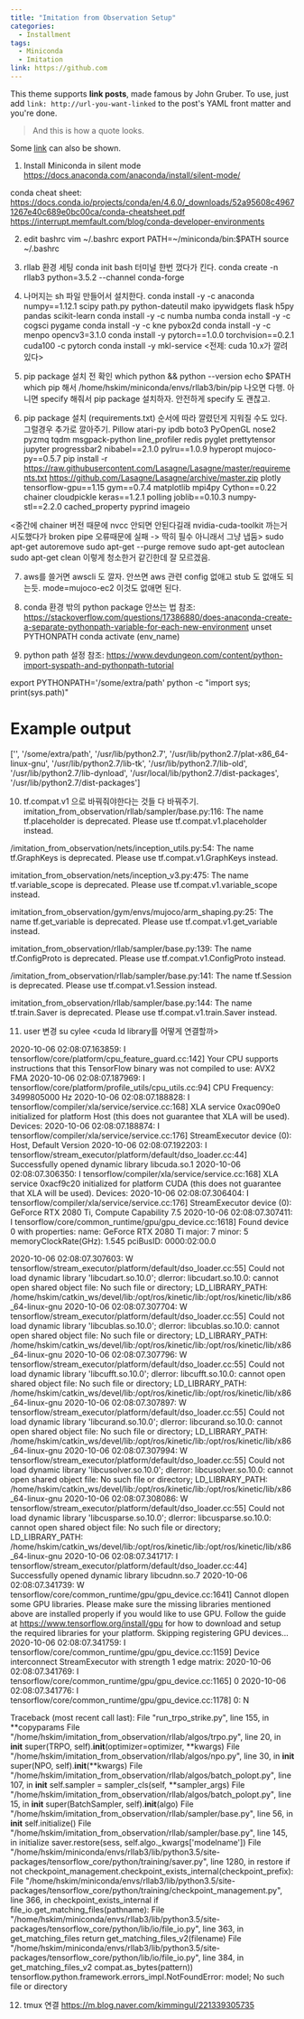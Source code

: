 ```yaml
---
title: "Imitation from Observation Setup"
categories:
  - Installment
tags:
  - Miniconda
  - Imitation
link: https://github.com
---
```


This theme supports **link posts**, made famous by John Gruber. To use, just add `link: http://url-you-want-linked` to the post's YAML front matter and you're done.

> And this is how a quote looks.

Some [link](#) can also be shown.

1. Install Miniconda in silent mode
https://docs.anaconda.com/anaconda/install/silent-mode/

conda cheat sheet:
https://docs.conda.io/projects/conda/en/4.6.0/_downloads/52a95608c49671267e40c689e0bc00ca/conda-cheatsheet.pdf
https://interrupt.memfault.com/blog/conda-developer-environments

2. edit bashrc
vim ~/.bashrc
export PATH=~/miniconda/bin:$PATH
source ~/.bashrc

3. rllab 환경 세팅
conda init bash
터미널 한번 껐다가 킨다.
conda create -n rllab3 python=3.5.2 --channel conda-forge

4. 나머지는 sh 파일 만들어서 설치한다.
conda install -y -c anaconda numpy==1.12.1 scipy path.py python-dateutil mako ipywidgets flask h5py pandas scikit-learn
conda install -y -c numba numba
conda install -y -c cogsci pygame
conda install -y -c kne pybox2d
conda install -y -c menpo opencv3=3.1.0
conda install -y pytorch==1.0.0 torchvision==0.2.1 cuda100 -c pytorch
conda install -y mkl-service
<전제: cuda 10.x가 깔려있다>

5. pip package 설치 전 확인
which python && python --version
echo $PATH
which pip 해서 /home/hskim/miniconda/envs/rllab3/bin/pip 나오면 다행. 아니면 specify 해줘서 pip package 설치하자. 안전하게 specify 도 괜찮고.

6. pip package 설치 (requirements.txt) 순서에 따라 깔렸던게 지워질 수도 있다. 그럴경우 추가로 깔아주기.
Pillow
atari-py
ipdb
boto3
PyOpenGL
nose2
pyzmq
tqdm
msgpack-python
line_profiler
redis
pyglet
prettytensor
jupyter
progressbar2
nibabel==2.1.0
pylru==1.0.9
hyperopt
mujoco-py==0.5.7
pip install -r https://raw.githubusercontent.com/Lasagne/Lasagne/master/requirements.txt
https://github.com/Lasagne/Lasagne/archive/master.zip
plotly
tensorflow-gpu==1.15
gym==0.7.4
matplotlib
mpi4py
Cython==0.22
chainer
cloudpickle
keras==1.2.1
polling
joblib==0.10.3
numpy-stl==2.2.0
cached_property
pyprind
imageio

<중간에 chainer 버전 때문에 nvcc 안되면 안된다길래 nvidia-cuda-toolkit 까는거 시도했다가 broken pipe 오류때문에 실패 -> 딱히 필수 아니래서 그냥 냅둠>
sudo apt-get autoremove
sudo apt-get --purge remove
sudo apt-get autoclean
sudo apt-get clean
이렇게 청소한거 같긴한데 잘 모르겠음.

7. aws를 쓸거면
awscli 도 깔자. 안쓰면 aws 관련 config 없애고 stub 도 없애도 되는듯. mode=mujoco-ec2 이것도 없애면 된다.

8. conda 환경 밖의 python package 안쓰는 법
참조: https://stackoverflow.com/questions/17386880/does-anaconda-create-a-separate-pythonpath-variable-for-each-new-environment
unset PYTHONPATH 
conda activate (env_name)

9. python path 설정
참조: https://www.devdungeon.com/content/python-import-syspath-and-pythonpath-tutorial

export PYTHONPATH='/some/extra/path'
python -c "import sys; print(sys.path)"
# Example output
['', '/some/extra/path', '/usr/lib/python2.7', '/usr/lib/python2.7/plat-x86_64-linux-gnu', '/usr/lib/python2.7/lib-tk', '/usr/lib/python2.7/lib-old', '/usr/lib/python2.7/lib-dynload', '/usr/local/lib/python2.7/dist-packages', '/usr/lib/python2.7/dist-packages']

10. tf.compat.v1 으로 바꿔줘야한다는 것들 다 바꿔주기.
imitation_from_observation/rllab/sampler/base.py:116: The name tf.placeholder is deprecated. Please use tf.compat.v1.placeholder instead.

/imitation_from_observation/nets/inception_utils.py:54: The name tf.GraphKeys is deprecated. Please use tf.compat.v1.GraphKeys instead.

imitation_from_observation/nets/inception_v3.py:475: The name tf.variable_scope is deprecated. Please use tf.compat.v1.variable_scope instead.

imitation_from_observation/gym/envs/mujoco/arm_shaping.py:25: The name tf.get_variable is deprecated. Please use tf.compat.v1.get_variable instead.

imitation_from_observation/rllab/sampler/base.py:139: The name tf.ConfigProto is deprecated. Please use tf.compat.v1.ConfigProto instead.

/imitation_from_observation/rllab/sampler/base.py:141: The name tf.Session is deprecated. Please use tf.compat.v1.Session instead.

imitation_from_observation/rllab/sampler/base.py:144: The name tf.train.Saver is deprecated. Please use tf.compat.v1.train.Saver instead.


11. user 변경 
su cylee
<cuda ld library를 어떻게 연결할까>

2020-10-06 02:08:07.163859: I tensorflow/core/platform/cpu_feature_guard.cc:142] Your CPU supports instructions that this TensorFlow binary was not compiled to use: AVX2 FMA
2020-10-06 02:08:07.187969: I tensorflow/core/platform/profile_utils/cpu_utils.cc:94] CPU Frequency: 3499805000 Hz
2020-10-06 02:08:07.188828: I tensorflow/compiler/xla/service/service.cc:168] XLA service 0xac090e0 initialized for platform Host (this does not guarantee that XLA will be used). Devices:
2020-10-06 02:08:07.188874: I tensorflow/compiler/xla/service/service.cc:176]   StreamExecutor device (0): Host, Default Version
2020-10-06 02:08:07.192203: I tensorflow/stream_executor/platform/default/dso_loader.cc:44] Successfully opened dynamic library libcuda.so.1
2020-10-06 02:08:07.306350: I tensorflow/compiler/xla/service/service.cc:168] XLA service 0xacf9c20 initialized for platform CUDA (this does not guarantee that XLA will be used). Devices:
2020-10-06 02:08:07.306404: I tensorflow/compiler/xla/service/service.cc:176]   StreamExecutor device (0): GeForce RTX 2080 Ti, Compute Capability 7.5
2020-10-06 02:08:07.307411: I tensorflow/core/common_runtime/gpu/gpu_device.cc:1618] Found device 0 with properties:
name: GeForce RTX 2080 Ti major: 7 minor: 5 memoryClockRate(GHz): 1.545
pciBusID: 0000:02:00.0


2020-10-06 02:08:07.307603: W tensorflow/stream_executor/platform/default/dso_loader.cc:55] Could not load dynamic library 'libcudart.so.10.0'; dlerror: libcudart.so.10.0: cannot open shared object file: No such file or directory; LD_LIBRARY_PATH: /home/hskim/catkin_ws/devel/lib:/opt/ros/kinetic/lib:/opt/ros/kinetic/lib/x86_64-linux-gnu
2020-10-06 02:08:07.307704: W tensorflow/stream_executor/platform/default/dso_loader.cc:55] Could not load dynamic library 'libcublas.so.10.0'; dlerror: libcublas.so.10.0: cannot open shared object file: No such file or directory; LD_LIBRARY_PATH: /home/hskim/catkin_ws/devel/lib:/opt/ros/kinetic/lib:/opt/ros/kinetic/lib/x86_64-linux-gnu
2020-10-06 02:08:07.307796: W tensorflow/stream_executor/platform/default/dso_loader.cc:55] Could not load dynamic library 'libcufft.so.10.0'; dlerror: libcufft.so.10.0: cannot open shared object file: No such file or directory; LD_LIBRARY_PATH: /home/hskim/catkin_ws/devel/lib:/opt/ros/kinetic/lib:/opt/ros/kinetic/lib/x86_64-linux-gnu
2020-10-06 02:08:07.307897: W tensorflow/stream_executor/platform/default/dso_loader.cc:55] Could not load dynamic library 'libcurand.so.10.0'; dlerror: libcurand.so.10.0: cannot open shared object file: No such file or directory; LD_LIBRARY_PATH: /home/hskim/catkin_ws/devel/lib:/opt/ros/kinetic/lib:/opt/ros/kinetic/lib/x86_64-linux-gnu
2020-10-06 02:08:07.307994: W tensorflow/stream_executor/platform/default/dso_loader.cc:55] Could not load dynamic library 'libcusolver.so.10.0'; dlerror: libcusolver.so.10.0: cannot open shared object file: No such file or directory; LD_LIBRARY_PATH: /home/hskim/catkin_ws/devel/lib:/opt/ros/kinetic/lib:/opt/ros/kinetic/lib/x86_64-linux-gnu
2020-10-06 02:08:07.308086: W tensorflow/stream_executor/platform/default/dso_loader.cc:55] Could not load dynamic library 'libcusparse.so.10.0'; dlerror: libcusparse.so.10.0: cannot open shared object file: No such file or directory; LD_LIBRARY_PATH: /home/hskim/catkin_ws/devel/lib:/opt/ros/kinetic/lib:/opt/ros/kinetic/lib/x86_64-linux-gnu
2020-10-06 02:08:07.341717: I tensorflow/stream_executor/platform/default/dso_loader.cc:44] Successfully opened dynamic library libcudnn.so.7
2020-10-06 02:08:07.341739: W tensorflow/core/common_runtime/gpu/gpu_device.cc:1641] Cannot dlopen some GPU libraries. Please make sure the missing libraries mentioned above are installed properly if you would like to use GPU. Follow the guide at https://www.tensorflow.org/install/gpu for how to download and setup the required libraries for your platform.
Skipping registering GPU devices...
2020-10-06 02:08:07.341759: I tensorflow/core/common_runtime/gpu/gpu_device.cc:1159] Device interconnect StreamExecutor with strength 1 edge matrix:
2020-10-06 02:08:07.341769: I tensorflow/core/common_runtime/gpu/gpu_device.cc:1165]      0
2020-10-06 02:08:07.341776: I tensorflow/core/common_runtime/gpu/gpu_device.cc:1178] 0:   N


Traceback (most recent call last):
  File "run_trpo_strike.py", line 155, in <module>
    **copyparams
  File "/home/hskim/imitation_from_observation/rllab/algos/trpo.py", line 20, in __init__
    super(TRPO, self).__init__(optimizer=optimizer, **kwargs)
  File "/home/hskim/imitation_from_observation/rllab/algos/npo.py", line 30, in __init__
    super(NPO, self).__init__(**kwargs)
  File "/home/hskim/imitation_from_observation/rllab/algos/batch_polopt.py", line 107, in __init__
    self.sampler = sampler_cls(self, **sampler_args)
  File "/home/hskim/imitation_from_observation/rllab/algos/batch_polopt.py", line 15, in __init__
    super(BatchSampler, self).__init__(algo)
  File "/home/hskim/imitation_from_observation/rllab/sampler/base.py", line 56, in __init__
    self.initialize()
  File "/home/hskim/imitation_from_observation/rllab/sampler/base.py", line 145, in initialize
    saver.restore(sess, self.algo._kwargs['modelname'])
  File "/home/hskim/miniconda/envs/rllab3/lib/python3.5/site-packages/tensorflow_core/python/training/saver.py", line 1280, in restore
    if not checkpoint_management.checkpoint_exists_internal(checkpoint_prefix):
  File "/home/hskim/miniconda/envs/rllab3/lib/python3.5/site-packages/tensorflow_core/python/training/checkpoint_management.py", line 366, in checkpoint_exists_internal
    if file_io.get_matching_files(pathname):
  File "/home/hskim/miniconda/envs/rllab3/lib/python3.5/site-packages/tensorflow_core/python/lib/io/file_io.py", line 363, in get_matching_files
    return get_matching_files_v2(filename)
  File "/home/hskim/miniconda/envs/rllab3/lib/python3.5/site-packages/tensorflow_core/python/lib/io/file_io.py", line 384, in get_matching_files_v2
    compat.as_bytes(pattern))
tensorflow.python.framework.errors_impl.NotFoundError: model; No such file or directory


12. tmux 연결
https://m.blog.naver.com/kimmingul/221339305735



